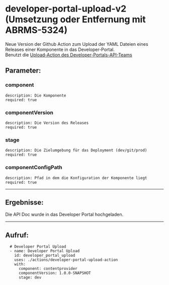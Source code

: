 # developer-portal-upload-v2 (Umsetzung oder Entfernung mit ABRMS-5324)

Neue Version der Github Action zum Upload der YAML Dateien eines Releases einer Komponente in das Developer-Portal.<br>
Benutzt die [Upload-Action des Developer-Portals-API-Teams](https://github.com/freenet-group/developer-portal-actions/tree/main/upload-api-spec)

## Parameter:
### component
    description: Die Komponente
    required: true
### componentVersion
    description: Die Version des Releases
    required: true
### stage
    description: Die Zielumgebung für das Deployment (dev/git/prod)
    required: true
### componentConfigPath
    description: Pfad in dem die Konfiguration der Komponente liegt
    required: true

---

## Ergebnisse:

Die API Doc wurde in das Developer Portal hochgeladen.

---

## Aufruf:

      # Developer Portal Upload
      - name: Developer Portal Upload
        id: developer_portal_upload
        uses: ./actions/developer-portal-upload-action
        with:
          component: contentprovider
          componentVersion: 1.0.0-SNAPSHOT
          stage: dev